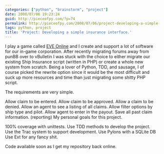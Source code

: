 ```yaml
---
categories: ["python", "brainstorm", "project"]
date: 2008/07/06 19:23:24
guid: http://pieceofpy.com/?p=74
permalink: http://pieceofpy.com/2008/07/06/project-developing-a-simple-insurance-interface/
tags: python, project
title: 'Project: Developing a simple insurance interface.'
---
```

I play a game called <a href="http://eve-online.com">EVE Online</a> and I create and support a lot of software for our in-game corporation. After recently migrating forums away from punBB over to vBulletin I was stuck with the choice to either migrate our existing Ship Insurance script (written in PHP) or create a whole new system from scratch. Being a lover of Python, TDD, and sausage, I of course picked the rewrite option since it would be the most difficult and suck up more resources and time than just migrating some shitty PHP script.

The requirements are very simple.

Allow claim to be entered.
Allow claim to be approved.
Allow a claim to be denied.
Allow an agent to see a listing of all claims.
Allow filter options by ship type and pilot.
Allow agent to enter in the payout.
Save all past claim information. (reporting)
My personal goals for this project.

100% coverage with unittests.
Use TDD methods to develop the project.
Use the Trac system to support development.
Use Pylons with a SQLite DB
Use Ext for any fancy shit.

Code available soon as I get my repository back online.
